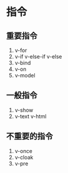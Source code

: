 # 指令

## 重要指令

1. v-for
2. v-if v-else-if v-else
3. v-bind
4. v-on
5. v-model

## 一般指令

1. v-show
2. v-text v-html

## 不重要的指令

1. v-once
2. v-cloak
3. v-pre
